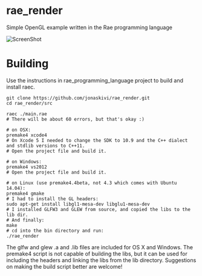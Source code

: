 # rae_render
Simple OpenGL example written in the Rae programming language

![ScreenShot](https://cloud.githubusercontent.com/assets/6566641/10018534/432f6db0-6140-11e5-9528-534c135b19d0.png)

# Building

Use the instructions in rae_programming_language project to build and install raec.

	git clone https://github.com/jonaskivi/rae_render.git
	cd rae_render/src
	
    raec ./main.rae
    # There will be about 60 errors, but that's okay :)

    # on OSX:
	premake4 xcode4
    # On Xcode 5 I needed to change the SDK to 10.9 and the C++ dialect and stdlib versions to C++11.
    # Open the project file and build it.
	
    # on Windows:
	premake4 vs2012
    # Open the project file and build it.
    
    # on Linux (use premake4.4beta, not 4.3 which comes with Ubuntu 14.04):
    premake4 gmake
    # I had to install the GL headers:
    sudo apt-get install libgl1-mesa-dev libglu1-mesa-dev
    # I installed GLFW3 and GLEW from source, and copied the libs to the lib dir.
    # And finally:
    make
    # cd into the bin directory and run:
    ./rae_render
    
The glfw and glew .a and .lib files are included for OS X and Windows. The premake4 script is not capable of building the libs, but it can be used for including the headers and linking the libs from the lib directory.
Suggestions on making the build script better are welcome!

